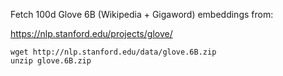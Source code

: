 Fetch 100d Glove 6B (Wikipedia + Gigaword) embeddings from: 

https://nlp.stanford.edu/projects/glove/

```
wget http://nlp.stanford.edu/data/glove.6B.zip
unzip glove.6B.zip
```